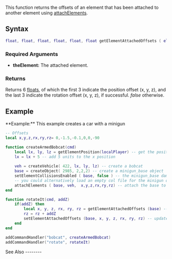 This function returns the offsets of an element that has been attached to another element using [attachElements](/attachElements.md "wikilink").

Syntax
------

``` lua
float, float, float, float, float, float getElementAttachedOffsets ( element theElement )
```

### Required Arguments

-   **theElement:** The attached element.

### Returns

Returns 6 [floats](/float.md "wikilink"), of which the first 3 indicate the position offset (x, y, z), and the last 3 indicate the rotation offset (x, y, z), if successful. *false* otherwise.

Example
-------

<section name="Client" class="client" show="true">
**Example:** This example creates a car with a minigun

``` lua
-- Offsets
local x,y,z,rx,ry,rz= 0,-1.5,-0.1,0,0,-90

function createArmedBobcat(cmd)
    local lx, ly, lz = getElementPosition(localPlayer) -- get the position of the player
    lx = lx + 5 -- add 5 units to the x position
    
    veh = createVehicle( 422, lx, ly, lz) -- create a bobcat
    base = createObject( 2985, 2,2,2) -- create a minigun_base object
    setElementCollisionsEnabled ( base, false ) -- the minigun_base damages the car
    -- you could alternatively load an empty col file for the minigun object
    attachElements ( base, veh,  x,y,z,rx,ry,rz) -- attach the base to the bobcat
end

function rotateIt(cmd, addZ)
    if(addZ) then
        local x, y, z, rx, ry, rz = getElementAttachedOffsets (base) -- get the offsets
        rz = rz + addZ
        setElementAttachedOffsets (base, x, y, z, rx, ry, rz) -- update offsets
    end
end

addCommandHandler("bobcat", createArmedBobcat)
addCommandHandler("rotate", rotateIt)
```

</section>
See Also
--------
